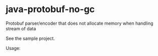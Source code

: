 # java-protobuf-no-gc
Protobuf parser/encoder that does not allocate memory when handling stream of data

See the sample project.
 
 
Usage:

